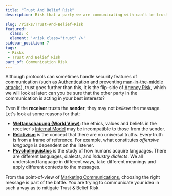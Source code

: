 ```yaml
---
title: "Trust And Belief Risk"
description: Risk that a party we are communicating with can't be trusted, as it has agency or is unreliable in some other way.  

slug: /risks/Trust-And-Belief-Risk
featured: 
  class: c
  element: '<risk class="trust" />'
sidebar_position: 7
tags:
 - Risks
 - Trust And Belief Risk
part_of: Communication Risk
---
```

<RiskIntro fm={frontMatter} />

Although protocols can sometimes handle security features of communication (such as [Authentication](https://en.wikipedia.org/wiki/Authentication) and preventing [man-in-the-middle attacks](https://en.wikipedia.org/wiki/Man-in-the-middle_attack)), trust goes further than this, it is the flip-side of [Agency Risk](/tags/Agency-Risk), which we will look at later:  can you be sure that the other party in the communication is acting in your best interests?
 
Even if the **receiver** trusts the **sender**, they may not _believe_ the message.  Let's look at some reasons for that:

- **[Weltanschauung (World View)](https://en.wikipedia.org/wiki/World_view)**: the ethics, values and beliefs in the receiver's [Internal Model](/tags/Internal-Model) may be incompatible to those from the sender.
- **[Relativism](https://en.wikipedia.org/wiki/Relativism)** is the concept that there are no universal truths.  Every truth is from a frame of reference.  For example, what constitutes _offensive language_ is dependent on the listener.
- **[Psycholinguistics](https://en.wikipedia.org/wiki/Psycholinguistics)** is the study of how humans acquire languages.  There are different languages, dialects, and _industry dialects_.  We all understand language in different ways, take different meanings and apply different contexts to the messages.
  
From the point-of-view of [Marketing Communications](/risks/Channel-Risk#marketing-communications), choosing the right message is part of the battle.  You are trying to communicate your idea in such a way as to mitigate Trust & Belief Risk.
